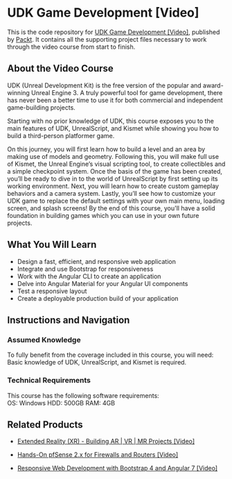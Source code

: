 # UDK Game Development [Video]
This is the code repository for [UDK Game Development [Video]](https://www.packtpub.com/game-development/udk-game-development-video?utm_source=github&utm_medium=repository&utm_campaign=9781849696180), published by [Packt](https://www.packtpub.com/?utm_source=github). It contains all the supporting project files necessary to work through the video course from start to finish.
## About the Video Course
	
UDK (Unreal Development Kit) is the free version of the popular and award-winning Unreal Engine 3. A truly powerful tool for game development, there has never been a better time to use it for both commercial and independent game-building projects.

Starting with no prior knowledge of UDK, this course exposes you to the main features of UDK, UnrealScript, and Kismet while showing you how to build a third-person platformer game.

On this journey, you will first learn how to build a level and an area by making use of models and geometry. Following this, you will make full use of Kismet, the Unreal Engine’s visual scripting tool, to create collectibles and a simple checkpoint system. Once the basis of the game has been created, you’ll be ready to dive in to the world of UnrealScript by first setting up its working environment. Next, you will learn how to create custom gameplay behaviors and a camera system. Lastly, you’ll see how to customize your UDK game to replace the default settings with your own main menu, loading screen, and splash screens! By the end of this course, you'll have a solid foundation in building games which you can use in your own future projects.

<H2>What You Will Learn</H2>
<DIV class=book-info-will-learn-text>
<UL>
<LI>Design a fast, efficient, and responsive web application 
<LI>Integrate and use Bootstrap for responsiveness 
<LI>Work with the Angular CLI to create an application 
<LI>Delve into Angular Material for your Angular UI components 
<LI>Test a responsive layout 
<LI>Create a deployable production build of your application </LI></UL></DIV>

## Instructions and Navigation
### Assumed Knowledge
To fully benefit from the coverage included in this course, you will need:<br/>
Basic knowledge of UDK, UnrealScript, and Kismet is required.
### Technical Requirements
This course has the following software requirements:<br/>
OS: Windows
HDD: 500GB
RAM: 4GB


## Related Products
* [Extended Reality (XR) - Building AR | VR | MR Projects [Video]](https://www.packtpub.com/game-development/extended-reality-xr-building-ar-vr-mr-projects-video?utm_source=github&utm_medium=repository&utm_campaign=9781838559694)

* [Hands-On pfSense 2.x for Firewalls and Routers [Video]](https://www.packtpub.com/networking-and-servers/hands-pfsense-2x-firewalls-and-routers-video?utm_source=github&utm_medium=repository&utm_campaign=9781789805017)

* [Responsive Web Development with Bootstrap 4 and Angular 7 [Video]](https://www.packtpub.com/web-development/responsive-web-development-bootstrap-4-and-angular-7-video?utm_source=github&utm_medium=repository&utm_campaign=9781789615272)

